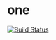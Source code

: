one
===

[![Build Status](https://secure.travis-ci.org/lytc/one.png)](http://travis-ci.org/lytc/one)
